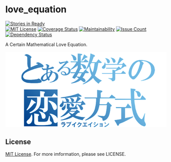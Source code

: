 # love_equation

[![Stories in Ready](https://badge.waffle.io/changeworld/love_equation.svg?label=ready&title=Ready)](http://waffle.io/changeworld/love_equation)  
[![MIT License](https://img.shields.io/badge/license-MIT-blue.svg)](LICENSE)
[![Coverage Status](https://coveralls.io/repos/changeworld/love_equation/badge.svg?branch=feature%2Fgem_coveralls&service=github)](https://coveralls.io/github/changeworld/love_equation?branch=feature%2Fgem_coveralls)
[![Maintainability](https://api.codeclimate.com/v1/badges/221833e5d562bca9eacb/maintainability)](https://codeclimate.com/github/changeworld/love_equation/maintainability)
[![Issue Count](https://codeclimate.com/github/changeworld/love_equation/badges/issue_count.svg)](https://codeclimate.com/github/changeworld/love_equation)
[![Dependency Status](https://gemnasium.com/badges/github.com/changeworld/love_equation.svg)](https://gemnasium.com/github.com/changeworld/love_equation)

A Certain Mathematical Love Equation.

![logo](https://github.com/changeworld/love_equation/blob/master/app/assets/images/logo.png?raw=true)

## License

[MIT License](LICENSE). For more imformation, please see LICENSE.
